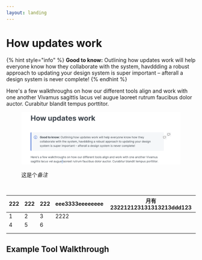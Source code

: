 ```yaml
---
layout: landing
---
```


# How updates work

{% hint style="info" %}
**Good to know:** Outlining how updates work will help everyone know how they collaborate with the system, havddding a robust approach to updating your design system is super important – afterall a design system is never complete!
{% endhint %}

Here's a few walkthroughs on how our different tools align and work with one another Vivamus sagittis lacus vel augue laoreet rutrum faucibus dolor auctor. Curabitur blandit tempus porttitor.

<figure><img src="../.gitbook/assets/image.png" alt=""><figcaption><p>这是个<em>备注</em></p></figcaption></figure>

<figure><img src="https://www.baidu.com/img/PCfb_5bf082d29588c07f842ccde3f97243ea.png" alt=""><figcaption></figcaption></figure>



| 222 | 222 | 222 | eee3333eeeeeeee | 月有232212123131313213ddd123 |
| --- | --- | --- | --------------- | -------------------------- |
| 1   | 2   | 3   | 2222            |                            |
| 4   | 5   | 6   |                 |                            |
|     |     |     |                 |                            |
|     |     |     |                 |                            |

## Example Tool Walkthrough
